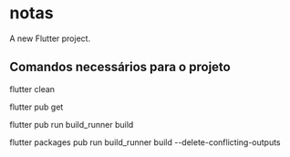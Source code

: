 # notas

A new Flutter project.

## Comandos necessários para o projeto

flutter clean

flutter pub get

flutter pub run build_runner build

flutter packages pub run build_runner build --delete-conflicting-outputs
